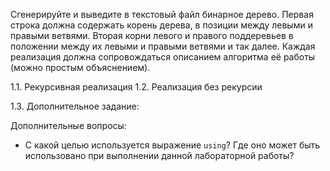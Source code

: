 Сгенерируйте и выведите в текстовый файл  бинарное дерево. Первая строка должна содержать корень дерева, в позиции между левыми и правыми ветвями. Вторая корни левого и правого поддеревьев в положении между их левыми и правыми ветвями и так далее. Каждая реализация должна сопровождаться описанием алгоритма её работы (можно простым  объяснением).

1.1. Рекурсивная реализация
1.2. Реализация без рекурсии

1.3. Дополнительное задание: 


Дополнительные вопросы:
- С какой целью используется выражение `using`? Где оно может быть использовано при выполнении данной лабораторной работы?